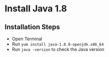 # Install Java 1.8

## Installation Steps

* Open Terminal
* Run `yum install java-1.8.0-openjdk.x86_64`
* Run `java -version` to check the Java version
